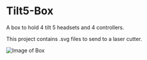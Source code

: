 # Tilt5-Box
A box to hold 4 tilt 5 headsets and 4 controllers.

This project contains .svg files to send to a laser cutter.

![Image of Box](Box_Image.png)
